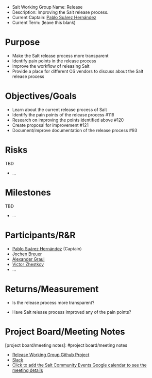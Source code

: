 - Salt Working Group Name: Release
- Description: Improving the Salt release process.
- Current Captain: [Pablo Suárez Hernández](https://github.com/meaksh)
- Current Term: (leave this blank)


# Purpose
[purpose]: #purpose

* Make the Salt release process more transparent
* Identify pain points in the release process
* Improve the workflow of releasing Salt
* Provide a place for different OS vendors to discuss about the Salt release process


# Objectives/Goals
[objectives/goals]: #objectives/goals

* Learn about the current release process of Salt
* Identify the pain points of the release process #119
* Research on improving the points identified above #120
* Create proposal for improvement #121
* Document/improve documentation of the release process #93


# Risks
[risks]: #risks
TBD
* ...

# Milestones
[milestones]: #milestones
TBD
* ...

# Participants/R&R
[participants/r&r]: #participants/r&r

* [Pablo Suárez Hernández](https://github.com/meaksh) (Captain)
* [Jochen Breuer](https://github.com/brejoc)
* [Alexander Graul](https://github.com/agraul)
* [Victor Zhestkov](https://github.com/vzhestkov)
* ...


# Returns/Measurement
[returns/measurement]: #returns/measurement

* Is the release process more transparent?

* Have Salt release process improved any of the pain points? 


# Project Board/Meeting Notes
[project board/meeting notes]: #project board/meeting notes

* [Release Working Group Github Project](https://github.com/saltstack/community/projects/6)
* [Slack](https://saltstackcommunity.slack.com/messages/C7KKN9P6W)
* [Click to add the Salt Community Events Google calendar to see the meeting details](https://calendar.google.com/calendar?cid=c2FsdHN0YWNrLmNvbV9tZDczYzN1ZmNzMmVxYnNtbW5pa2U0ZW04MEBncm91cC5jYWxlbmRhci5nb29nbGUuY29t)
